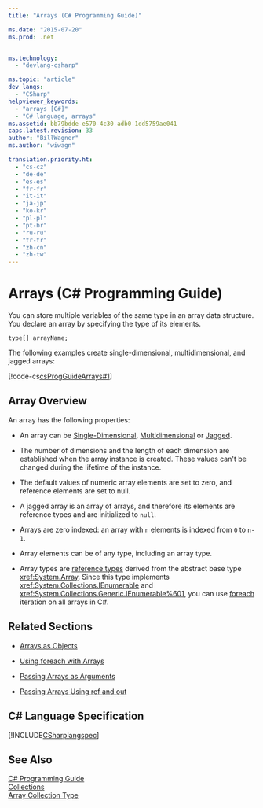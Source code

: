 ```yaml
---
title: "Arrays (C# Programming Guide)"

ms.date: "2015-07-20"
ms.prod: .net


ms.technology: 
  - "devlang-csharp"

ms.topic: "article"
dev_langs: 
  - "CSharp"
helpviewer_keywords: 
  - "arrays [C#]"
  - "C# language, arrays"
ms.assetid: bb79bdde-e570-4c30-adb0-1dd5759ae041
caps.latest.revision: 33
author: "BillWagner"
ms.author: "wiwagn"

translation.priority.ht: 
  - "cs-cz"
  - "de-de"
  - "es-es"
  - "fr-fr"
  - "it-it"
  - "ja-jp"
  - "ko-kr"
  - "pl-pl"
  - "pt-br"
  - "ru-ru"
  - "tr-tr"
  - "zh-cn"
  - "zh-tw"
---
```

# Arrays (C# Programming Guide)
You can store multiple variables of the same type in an array data structure. You declare an array by specifying the type of its elements.  
  
 `type[] arrayName;`  
  
 The following examples create single-dimensional, multidimensional, and jagged arrays:  
  
 [!code-cs[csProgGuideArrays#1](../../../csharp/programming-guide/arrays/codesnippet/CSharp/index_1.cs)]  
  
## Array Overview  
 An array has the following properties:  
  
-   An array can be [Single-Dimensional](../../../csharp/programming-guide/arrays/single-dimensional-arrays.md), [Multidimensional](../../../csharp/programming-guide/arrays/multidimensional-arrays.md) or [Jagged](../../../csharp/programming-guide/arrays/jagged-arrays.md).  
  
-   The number of dimensions and the length of each dimension are established when the array instance is created. These values can't be changed during the lifetime of the instance.  
  
-   The default values of numeric array elements are set to zero, and reference elements are set to null.  
  
-   A jagged array is an array of arrays, and therefore its elements are reference types and are initialized to `null`.  
  
-   Arrays are zero indexed: an array with `n` elements is indexed from `0` to `n-1`.  
  
-   Array elements can be of any type, including an array type.  
  
-   Array types are [reference types](../../../csharp/language-reference/keywords/reference-types.md) derived from the abstract base type <xref:System.Array>. Since this type implements <xref:System.Collections.IEnumerable> and <xref:System.Collections.Generic.IEnumerable%601>, you can use [foreach](../../../csharp/language-reference/keywords/foreach-in.md) iteration on all arrays in C#.  
  
## Related Sections  
  
-   [Arrays as Objects](../../../csharp/programming-guide/arrays/arrays-as-objects.md)  
  
-   [Using foreach with Arrays](../../../csharp/programming-guide/arrays/using-foreach-with-arrays.md)  
  
-   [Passing Arrays as Arguments](../../../csharp/programming-guide/arrays/passing-arrays-as-arguments.md)  
  
-   [Passing Arrays Using ref and out](../../../csharp/programming-guide/arrays/passing-arrays-using-ref-and-out.md)   
  
## C# Language Specification  
 [!INCLUDE[CSharplangspec](~/includes/csharplangspec-md.md)]  
  
## See Also  
 [C# Programming Guide](../../../csharp/programming-guide/index.md)   
 [Collections](http://msdn.microsoft.com/library/e76533a9-5033-4a0b-b003-9c2be60d185b)   
 [Array Collection Type](http://msdn.microsoft.com/en-us/8a9964de-8941-47b1-a3cf-a01bc88db9e8)
